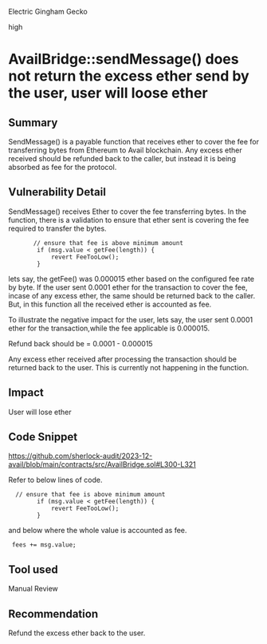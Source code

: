 Electric Gingham Gecko

high

# AvailBridge::sendMessage() does not return the excess ether send by the user, user will loose ether

## Summary
SendMessage() is a payable function that receives ether to cover the fee for transferring bytes from Ethereum to Avail blockchain.
Any excess ether received should be refunded back to the caller, but instead it is being absorbed as fee for the protocol.

## Vulnerability Detail
SendMessage() receives Ether to cover the fee transferring bytes. In the function, there is a validation to ensure that ether sent is covering the fee required to transfer the bytes.

```solidity
       // ensure that fee is above minimum amount
        if (msg.value < getFee(length)) {
            revert FeeTooLow();
        }
```

lets say, the getFee() was 0.000015 ether based on the configured fee rate by byte. If the user sent 0.0001 ether for the transaction to cover the fee, incase of any excess ether, the same should be returned back to the caller. But, in this function all the received ether is accounted as fee.

To illustrate the negative impact for the user, lets say, the user sent 0.0001 ether for the transaction,while the fee applicable is 0.000015.

Refund back should be =  0.0001 - 0.000015

Any excess ether received after processing the transaction should be returned back to the user.  This is currently not happening in the function.

## Impact
User will lose ether

## Code Snippet
https://github.com/sherlock-audit/2023-12-avail/blob/main/contracts/src/AvailBridge.sol#L300-L321

Refer to below lines of code.

```solidity
  // ensure that fee is above minimum amount
        if (msg.value < getFee(length)) {
            revert FeeTooLow();
        }
```
and below where the whole value is accounted as fee.
```solidity
 fees += msg.value;
```

## Tool used

Manual Review

## Recommendation
Refund the excess ether back to the user.
